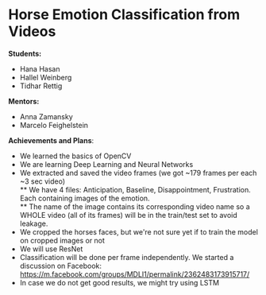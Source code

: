 # Horse Emotion Classification from Videos  

**Students:**  
- Hana Hasan  
- Hallel Weinberg  
- Tidhar Rettig  

**Mentors:**  
- Anna Zamansky  
- Marcelo Feighelstein  
  
  
**Achievements and  Plans**:  
- We learned the basics of OpenCV  
- We are learning Deep Learning and Neural Networks  
- We extracted and saved the video frames (we got ~179 frames per each ~3 sec video)  
** We have 4 files: Anticipation, Baseline, Disappointment, Frustration. Each containing images of the emotion.  
** The name of the image contains its corresponding video name so a WHOLE video (all of its frames) will be in the train/test set to avoid leakage.  
- We cropped the horses faces, but we're not sure yet if to train the model on cropped images or not  
- We will use ResNet  
- Classification will be done per frame independently. We started a discussion on Facebook: https://m.facebook.com/groups/MDLI1/permalink/2362483173915717/  
- In case we do not get good results, we might try using LSTM  
